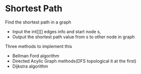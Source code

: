 # Shortest Path
Find the shortest path in a graph
* Input the int[][] edges info and start node s,
* Output the shortest path value from s to other node in graph

Three methods to implement this 
* Bellman Ford algorithm 
* Directed Acylic Graph methods(DFS topological it at the first)
* Dijkstra algorithm
